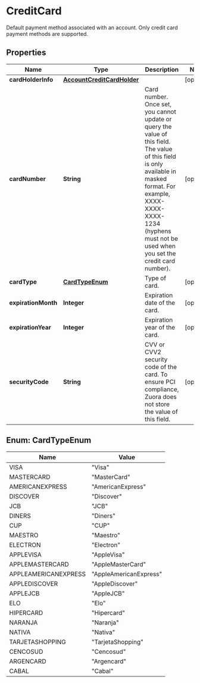 

# CreditCard

Default payment method associated with an account. Only credit card payment methods are supported. 

## Properties

| Name | Type | Description | Notes |
|------------ | ------------- | ------------- | -------------|
|**cardHolderInfo** | [**AccountCreditCardHolder**](AccountCreditCardHolder.md) |  |  [optional] |
|**cardNumber** | **String** | Card number. Once set, you cannot update or query the value of this field. The value of this field is only available in masked format. For example, XXXX-XXXX-XXXX-1234 (hyphens must not be used when you set the credit card number).  |  [optional] |
|**cardType** | [**CardTypeEnum**](#CardTypeEnum) | Type of card.  |  [optional] |
|**expirationMonth** | **Integer** | Expiration date of the card.  |  [optional] |
|**expirationYear** | **Integer** | Expiration year of the card.  |  [optional] |
|**securityCode** | **String** | CVV or CVV2 security code of the card. To ensure PCI compliance, Zuora does not store the value of this field.  |  [optional] |



## Enum: CardTypeEnum

| Name | Value |
|---- | -----|
| VISA | &quot;Visa&quot; |
| MASTERCARD | &quot;MasterCard&quot; |
| AMERICANEXPRESS | &quot;AmericanExpress&quot; |
| DISCOVER | &quot;Discover&quot; |
| JCB | &quot;JCB&quot; |
| DINERS | &quot;Diners&quot; |
| CUP | &quot;CUP&quot; |
| MAESTRO | &quot;Maestro&quot; |
| ELECTRON | &quot;Electron&quot; |
| APPLEVISA | &quot;AppleVisa&quot; |
| APPLEMASTERCARD | &quot;AppleMasterCard&quot; |
| APPLEAMERICANEXPRESS | &quot;AppleAmericanExpress&quot; |
| APPLEDISCOVER | &quot;AppleDiscover&quot; |
| APPLEJCB | &quot;AppleJCB&quot; |
| ELO | &quot;Elo&quot; |
| HIPERCARD | &quot;Hipercard&quot; |
| NARANJA | &quot;Naranja&quot; |
| NATIVA | &quot;Nativa&quot; |
| TARJETASHOPPING | &quot;TarjetaShopping&quot; |
| CENCOSUD | &quot;Cencosud&quot; |
| ARGENCARD | &quot;Argencard&quot; |
| CABAL | &quot;Cabal&quot; |



